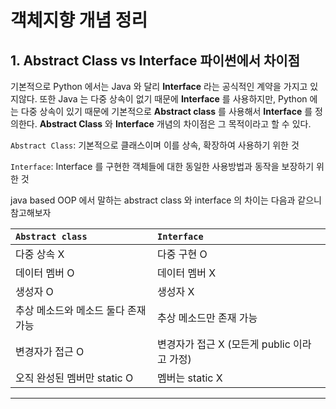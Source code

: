 # 객체지향 개념 정리

## 1. **Abstract Class** vs **Interface** 파이썬에서 차이점

기본적으로 Python 에서는 Java 와 달리 **Interface** 라는 공식적인 계약을 가지고 있지않다. 또한 Java 는 다중 상속이 없기 때문에 **Interface** 를 사용하지만, Python 에는 다중 상속이 있기 때문에 기본적으로 **Abstract class** 를 사용해서 **Interface** 를 정의한다. **Abstract Class** 와 **Interface** 개념의 차이점은 그 목적이라고 할 수 있다. 

`Abstract Class`: 기본적으로 클래스이며 이를 상속, 확장하여 사용하기 위한 것

`Interface`: Interface 를 구현한 객체들에 대한 동일한 사용방법과 동작을 보장하기 위한 것

java based OOP 에서 말하는 abstract class 와 interface 의 차이는 다음과 같으니 참고해보자

|`Abstract class`|`Interface`|
|:---|:---|
|다중 상속 X|다중 구현 O|
|데이터 멤버 O|데이터 멤버 X|
|생성자 O|생성자 X|
|추상 메소드와 메소드 둘다 존재 가능|추상 메소드만 존재 가능|
|변경자가 접근 O|변경자가 접근 X (모든게 public 이라고 가정)|
|오직 완성된 멤버만 static O|멤버는 static X|



---
